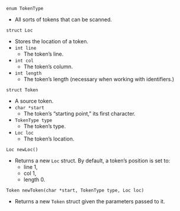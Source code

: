`enum TokenType`
* All sorts of tokens that can be scanned.

`struct Loc`
* Stores the location of a token.
* `int line`
    * The token’s line.
* `int col`
    * The token’s column.
* `int length`
    * The token’s length (necessary when working with identifiers.)

`struct Token`
* A source token.
* `char *start`
    * The token’s “starting point,” its first character.
* `TokenType type`
    * The token’s type.
* `Loc loc`
    * The token’s location.

`Loc newLoc()`
* Returns a new `Loc` struct.  By default, a token’s position is set to:
    * line 1,
    * col 1,
    * length 0.

`Token newToken(char *start, TokenType type, Loc loc)`
* Returns a new `Token` struct given the parameters passed to it.

